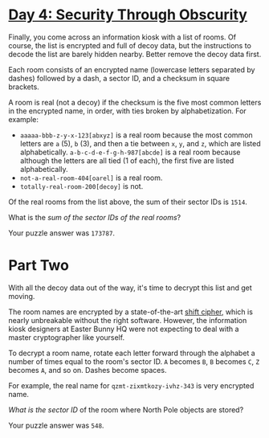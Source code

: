 # [Day 4: Security Through Obscurity][1]

Finally, you come across an information kiosk with a list of rooms. Of course,
the list is encrypted and full of decoy data, but the instructions to decode
the list are barely hidden nearby. Better remove the decoy data first.

Each room consists of an encrypted name (lowercase letters separated by dashes)
followed by a dash, a sector ID, and a checksum in square brackets.

A room is real (not a decoy) if the checksum is the five most common letters in
the encrypted name, in order, with ties broken by alphabetization. For example:

* `aaaaa-bbb-z-y-x-123[abxyz]` is a real room because the most common letters
  are `a` (5), `b` (3), and then a tie between `x`, `y`, and `z`, which are
  listed alphabetically.  `a-b-c-d-e-f-g-h-987[abcde]` is a real room because
  although the letters are all tied (1 of each), the first five are listed
  alphabetically.
* `not-a-real-room-404[oarel]` is a real room.
* `totally-real-room-200[decoy]` is not.

Of the real rooms from the list above, the sum of their sector IDs is `1514`.

What is the *sum of the sector IDs of the real rooms*?

Your puzzle answer was `173787`.

# Part Two

With all the decoy data out of the way, it's time to decrypt this list and get
moving.

The room names are encrypted by a state-of-the-art [shift cipher][2], which is
nearly unbreakable without the right software. However, the information kiosk
designers at Easter Bunny HQ were not expecting to deal with a master
cryptographer like yourself.

To decrypt a room name, rotate each letter forward through the alphabet a
number of times equal to the room's sector ID. `A` becomes `B`, `B` becomes
`C`, `Z` becomes `A`, and so on. Dashes become spaces.

For example, the real name for `qzmt-zixmtkozy-ivhz-343` is very encrypted
name.

*What is the sector ID* of the room where North Pole objects are stored?

Your puzzle answer was `548`.

[1]: http://adventofcode.com/2016/day/4
[2]: https://en.wikipedia.org/wiki/Caesar_cipher
